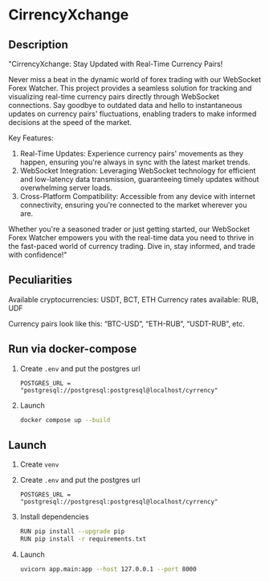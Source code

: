 # CirrencyXchange

## Description

"CirrencyXchange: Stay Updated with Real-Time Currency Pairs!

Never miss a beat in the dynamic world of forex trading with our WebSocket Forex Watcher. This project provides a seamless solution for tracking and visualizing real-time currency pairs directly through WebSocket connections. Say goodbye to outdated data and hello to instantaneous updates on currency pairs' fluctuations, enabling traders to make informed decisions at the speed of the market.

Key Features:

1. Real-Time Updates: Experience currency pairs' movements as they happen, ensuring you're always in sync with the latest market trends.
2. WebSocket Integration: Leveraging WebSocket technology for efficient and low-latency data transmission, guaranteeing timely updates without overwhelming server loads.
3. Cross-Platform Compatibility: Accessible from any device with internet connectivity, ensuring you're connected to the market wherever you are.

Whether you're a seasoned trader or just getting started, our WebSocket Forex Watcher empowers you with the real-time data you need to thrive in the fast-paced world of currency trading. Dive in, stay informed, and trade with confidence!"






## Peculiarities

Available cryptocurrencies: USDT, BCT, ETH
Currency rates available: RUB, UDF

Currency pairs look like this: “BTC-USD”, “ETH-RUB”, “USDT-RUB”, etc.

## Run via docker-compose

1. Create `.env` and put the postgres url

      ```env
      POSTGRES_URL = "postgresql://postgresql:postgresql@localhost/cyrrency"
      ```

2. Launch

     ```bash
     docker compose up --build
     ```

## Launch

1. Create `venv`

2. Create `.env` and put the postgres url

      ```env
      POSTGRES_URL = "postgresql://postgresql:postgresql@localhost/cyrrency"
      ```
3. Install dependencies

    ```bash
    RUN pip install --upgrade pip
    RUN pip install -r requirements.txt
    ```
4. Launch

    ```bash
    uvicorn app.main:app --host 127.0.0.1 --port 8000
    ```
